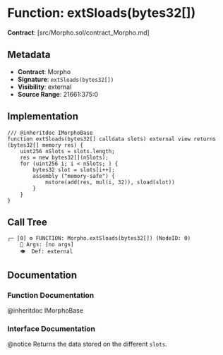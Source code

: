 # Function: extSloads(bytes32[])

**Contract**: [src/Morpho.sol/contract_Morpho.md]

## Metadata

- **Contract**: Morpho
- **Signature**: `extSloads(bytes32[])`
- **Visibility**: external
- **Source Range**: 21661:375:0

## Implementation

```solidity
/// @inheritdoc IMorphoBase
function extSloads(bytes32[] calldata slots) external view returns (bytes32[] memory res) {
    uint256 nSlots = slots.length;
    res = new bytes32[](nSlots);
    for (uint256 i; i < nSlots; ) {
        bytes32 slot = slots[i++];
        assembly ("memory-safe") {
            mstore(add(res, mul(i, 32)), sload(slot))
        }
    }
}
```

## Call Tree

```
┌─ [0] ⚙️ FUNCTION: Morpho.extSloads(bytes32[]) (NodeID: 0)
    💬 Args: [no args]
    👁️  Def: external
```

## Documentation

### Function Documentation

@inheritdoc IMorphoBase

### Interface Documentation

@notice Returns the data stored on the different `slots`.
